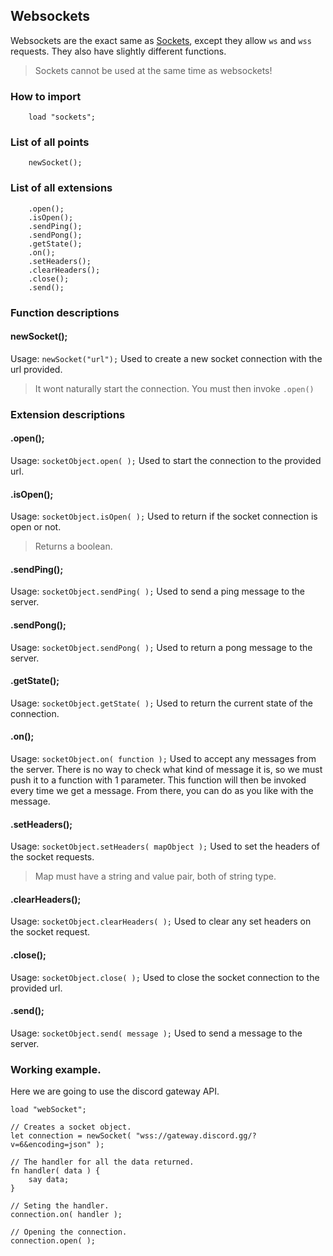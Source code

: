 ## Websockets
Websockets are the exact same as [Sockets](api/sockets.md), except they allow `ws` and `wss` requests.
They also have slightly different functions.

> Sockets cannot be used at the same time as websockets!

### How to import
~~~ mani
    load "sockets";
~~~

### List of all points
~~~ mani
    newSocket();
~~~

### List of all extensions
~~~ mani
    .open();
    .isOpen();
    .sendPing();
    .sendPong();
    .getState();
    .on();
    .setHeaders();
    .clearHeaders();
    .close();
    .send();
~~~

### Function descriptions

#### newSocket();
Usage: `newSocket("url");`
Used to create a new socket connection with the url provided.
> It wont naturally start the connection. You must then invoke `.open()`

### Extension descriptions

#### .open();
Usage: `socketObject.open( );`
Used to start the connection to the provided url.

#### .isOpen();
Usage: `socketObject.isOpen( );`
Used to return if the socket connection is open or not.
> Returns a boolean.

#### .sendPing();
Usage: `socketObject.sendPing( );`
Used to send a ping message to the server.

#### .sendPong();
Usage: `socketObject.sendPong( );`
Used to return a pong message to the server.

#### .getState();
Usage: `socketObject.getState( );`
Used to return the current state of the connection.

#### .on();
Usage: `socketObject.on( function );`
Used to accept any messages from the server.
There is no way to check what kind of message it is, so we must push it to a function with 1 parameter. This function will then be invoked every time we get a message. From there, you can do as you like with the message.

#### .setHeaders();
Usage: `socketObject.setHeaders( mapObject );`
Used to set the headers of the socket requests.
> Map must have a string and value pair, both of string type.

#### .clearHeaders();
Usage: `socketObject.clearHeaders( );`
Used to clear any set headers on the socket request.

#### .close();
Usage: `socketObject.close( );`
Used to close the socket connection to the provided url.

#### .send();
Usage: `socketObject.send( message );`
Used to send a message to the server.


### Working example.
Here we are going to use the discord gateway API.

~~~ mani
load "webSocket";

// Creates a socket object.
let connection = newSocket( "wss://gateway.discord.gg/?v=6&encoding=json" );

// The handler for all the data returned.
fn handler( data ) {
    say data;
}

// Seting the handler.
connection.on( handler );

// Opening the connection.
connection.open( );
~~~